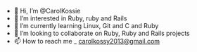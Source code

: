 - 👋 Hi, I’m @CarolKossie
- 👀 I’m interested in Ruby, ruby and Rails 
- 🌱 I’m currently learning Linux, Git and C and Ruby
- 💞️ I’m looking to collaborate on Ruby, Ruby and Rails projects
- 📫 How to reach me _ carolkossy2013@gmail.com

<!---
CarolKossie/CarolKossie is a ✨ special ✨ repository because its `README.md` (this file) appears on your GitHub profile.
You can click the Preview link to take a look at your changes.
--->
